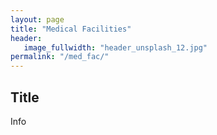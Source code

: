 ```yaml
---
layout: page
title: "Medical Facilities"
header:
   image_fullwidth: "header_unsplash_12.jpg"
permalink: "/med_fac/"
---
```


## Title
Info
